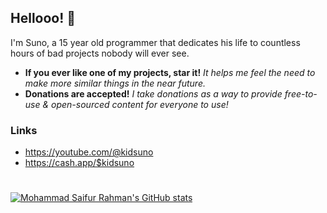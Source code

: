 ## Hellooo! 👋
I'm Suno, a 15 year old programmer that dedicates his life to countless hours of bad projects nobody will ever see.
* **If you ever like one of my projects, star it!** _It helps me feel the need to make more similar things in the near future._
* **Donations are accepted!** _I take donations as a way to provide free-to-use & open-sourced content for everyone to use!_

### Links
- https://youtube.com/@kidsuno
- https://cash.app/$kidsuno
‎ 
#
[![Mohammad Saifur Rahman's GitHub stats](https://github-readme-stats.vercel.app/api/top-langs?username=saifurrahman1193&hide=html,scss,stylus,blade,jupyter%20notebook,python,css,shell,batchfile,dockerfile,typescript&theme=algolia&show_icons=true)](https://github.com/headlined)
